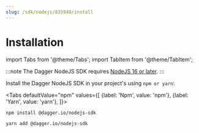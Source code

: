 ```yaml
---
slug: /sdk/nodejs/835948/install
---
```



# Installation

import Tabs from '@theme/Tabs';
import TabItem from '@theme/TabItem';

:::note
The Dagger NodeJS SDK requires [NodeJS 16 or later](https://nodejs.org/en/download/).
:::

Install the Dagger NodeJS SDK in your project's using `npm or yarn`:

<Tabs 
defaultValue="npm"
values={[
{label: 'Npm', value: 'npm'},
{label: 'Yarn', value: 'yarn'},
]}>

<TabItem value="npm">

```shell
npm install @dagger.io/nodejs-sdk
```
</TabItem>

<TabItem value="yarn">

```shell 
yarn add @dagger.io/nodejs-sdk
```
</TabItem>

</Tabs>